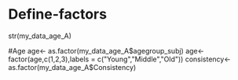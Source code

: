 # Define-factors
str(my_data_age_A)

#Age
age<- as.factor(my_data_age_A$agegroup_subj)
age<- factor(age,c(1,2,3),labels = c("Young","Middle","Old"))
consistency<- as.factor(my_data_age_A$Consistency)
